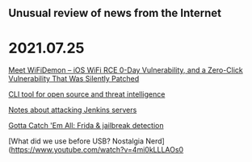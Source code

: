 ## Unusual review of news from the Internet

# 2021.07.25

[Meet WiFiDemon – iOS WiFi RCE 0-Day Vulnerability, and a Zero-Click Vulnerability That Was Silently Patched](https://blog.zecops.com/research/meet-wifidemon-ios-wifi-rce-0-day-vulnerability-and-a-zero-click-vulnerability-that-was-silently-patched/)

[CLI tool for open source and threat intelligence](https://github.com/Te-k/harpoon)

[Notes about attacking Jenkins servers](https://github.com/gquere/pwn_jenkins)

[Gotta Catch 'Em All: Frida & jailbreak detection](https://www.romainthomas.fr/post/21-07-pokemongo-anti-frida-jailbreak-bypass/)

[What did we use before USB? Nostalgia Nerd](https://www.youtube.com/watch?v=4mi0kLLLAOs0
